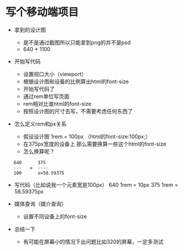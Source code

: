 # 写个移动端项目

- 拿到的设计图
    - 是不是通过截图所以只能拿到png的并不是psd
    - 640 * 1100
    
- 开始写代码
    - 设置视口大小（viewport）
    - 根据设计图和设备的比例算出html的font-size
    - 开始写代码了
    - 通过rem单位写页面
    - rem相对比谁html的font-size
    - 按照设计图的尺寸去写，不需要考虑任何东西了

- 怎么定义rem和px关系
    - 假设设计图 1rem = 100px   （html的font-size:100px;）
    - 在375px宽度的设备上 那么需要换算一些这个html的font-size
    - 怎么换算呢？
 ```$xslt
    640      375
    ---   =  ----
    100      x=58.59375
 ```

- 写代码（比如说我一个元素宽是100px）
    640   1rem = 10px
    375   1rem = 58.59375px
    
- 媒体查询（媒介查询）
    - 设置不同设备上的font-size
    
- 总结一下
    - 有可能在屏幕小的情况下出问题比如320的屏幕，一定多测试
